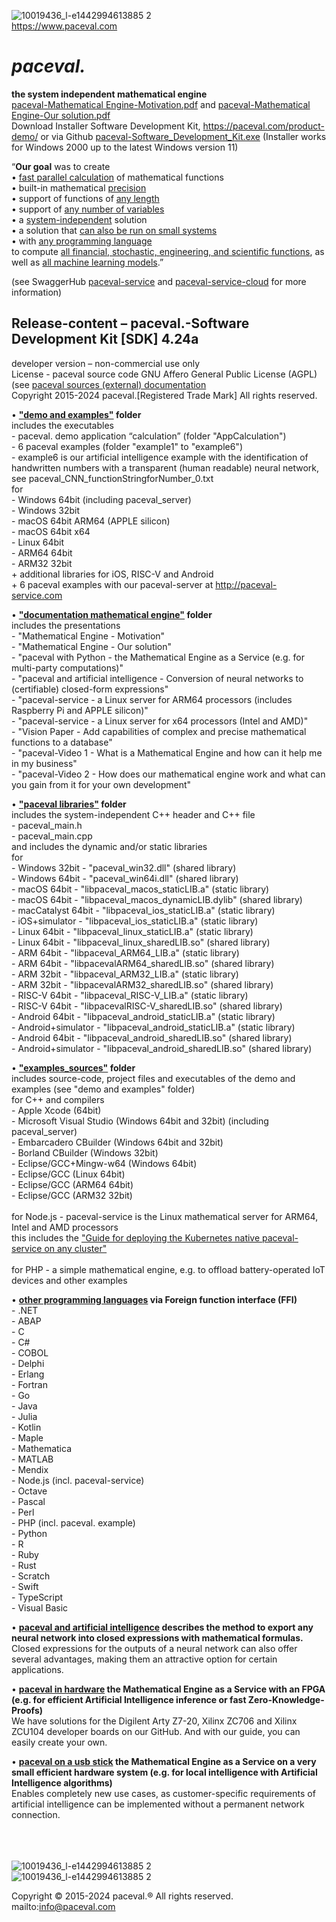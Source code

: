 ![10019436_l-e1442994613885 2](https://paceval.com/wp-content/uploads/2021/06/paceval_github-1.jpg)<br>
https://www.paceval.com<br>

# <i><b>pace</b>val.</i>
<b>the system independent mathematical engine</b><br>
[paceval-Mathematical Engine-Motivation.pdf](https://github.com/paceval/paceval/files/6521237/paceval-Mathematical.Engine-Motivation.pdf) and
[paceval-Mathematical Engine-Our solution.pdf](https://github.com/paceval/paceval/files/6521239/paceval-Mathematical.Engine-Our.solution.pdf)<br>
Download Installer Software Development Kit, https://paceval.com/product-demo/ or via Github [paceval-Software_Development_Kit.exe](http://paceval.com/download/paceval-Software_Development_Kit.exe) (Installer works for Windows 2000 up to the latest Windows version 11)<br>

“<b>Our goal</b> was to create<br>
• [fast parallel calculation](https://paceval.com/developers/#fast_parallel_calculation) of mathematical functions<br>
• built-in mathematical [precision](https://paceval.com/developers/#precision)<br>
• support of functions of [any length](https://paceval.com/developers/#any_number_parameters)<br>
• support of [any number of variables](https://paceval.com/developers/#any_number_parameters)<br>
• a [system-independent](https://paceval.com/developers/#system_independent) solution<br>
• a solution that [can also be run on small systems](https://paceval.com/#run_small_systems)<br>
• with [any programming language](https://paceval.com/api/#any_programming_language)<br>
to compute [all financial, stochastic, engineering, and scientific functions](https://paceval.com/product-brief/#all_functions), as well as [all machine learning models](https://paceval.com/product-brief/#all_functions).”<br>

(see SwaggerHub [paceval-service](https://app.swaggerhub.com/apis-docs/paceval/paceval-service/) and  [paceval-service-cloud](https://app.swaggerhub.com/apis/paceval/paceval-service-cloud) for more information)

## Release-content – paceval.-Software Development Kit [SDK] 4.24a
developer version – non-commercial use only<br> 
License - paceval source code GNU Affero General Public License (AGPL) (see [paceval sources (external) documentation](https://app.swaggerhub.com/apis-docs/paceval/paceval-service/)<br>
Copyright 2015-2024 paceval.[Registered Trade Mark] All rights reserved.

•   <b>["demo and examples"](https://github.com/paceval/paceval/tree/main/demo%20and%20examples) folder<br></b>
    includes the executables<br>
    - paceval. demo application “calculation” (folder "AppCalculation")<br>
    - 6 paceval examples (folder "example1" to "example6")<br>
    - example6 is our artificial intelligence example with the identification of handwritten numbers with a transparent (human readable) neural network, see paceval_CNN_functionStringforNumber_0.txt 
    <br>for <br>
    - Windows 64bit (including paceval_server)<br>
    - Windows 32bit<br>
    - macOS 64bit ARM64 (APPLE silicon)<br>
    - macOS 64bit x64<br>
    - Linux 64bit<br>
    - ARM64 64bit<br>
    - ARM32 32bit<br>
    + additional libraries for iOS, RISC-V and Android<br>
    + 6 paceval examples with our paceval-server at http://paceval-service.com<br>

•   <b>["documentation mathematical engine"](https://github.com/paceval/paceval/tree/main/documentation%20mathematical%20engine) folder<br></b>
    includes the presentations<br>
    - "Mathematical Engine - Motivation"<br>
    - "Mathematical Engine - Our solution"<br>
    - "paceval with Python - the Mathematical Engine as a Service (e.g. for multi-party computations)"<br>
    - "paceval and artificial intelligence - Conversion of neural networks to (certifiable) closed-form expressions"<br>
    - "paceval-service - a Linux server for ARM64 processors (includes Raspberry Pi and APPLE silicon)"<br>
    - "paceval-service - a Linux server for x64 processors (Intel and AMD)"<br>
    - "Vision Paper - Add capabilities of complex and precise mathematical functions to a database"<br>
    - "paceval-Video 1 - What is a Mathematical Engine and how can it help me in my business"<br>
    - "paceval-Video 2 - How does our mathematical engine work and what can you gain from it for your own development"<br>

•   <b>["paceval libraries"](https://github.com/paceval/paceval/tree/main/paceval%20libraries) folder<br></b>
    includes the system-independent C++ header and C++ file<br>
    - paceval_main.h<br>
    - paceval_main.cpp<br>
    and includes the dynamic and/or static libraries<br>
    for<br>
    - Windows 32bit      - "paceval_win32.dll" (shared library)<br>
    - Windows 64bit      - "paceval_win64i.dll" (shared library)<br>
    - macOS 64bit        - "libpaceval_macos_staticLIB.a" (static library)<br>
    - macOS 64bit        - "libpaceval_macos_dynamicLIB.dylib" (shared library)<br>
    - macCatalyst 64bit  - "libpaceval_ios_staticLIB.a" (static library)<br>
    - iOS+simulator      - "libpaceval_ios_staticLIB.a" (static library)<br>
    - Linux 64bit        - "libpaceval_linux_staticLIB.a" (static library)<br>
    - Linux 64bit        - "libpaceval_linux_sharedLIB.so" (shared library)<br>
    - ARM 64bit          - "libpaceval_ARM64_LIB.a" (static library)<br>
    - ARM 64bit          - "libpacevalARM64_sharedLIB.so" (shared library)<br>
    - ARM 32bit          - "libpaceval_ARM32_LIB.a" (static library)<br>
    - ARM 32bit          - "libpacevalARM32_sharedLIB.so" (shared library)<br>
    - RISC-V 64bit       - "libpaceval_RISC-V_LIB.a" (static library)<br>
    - RISC-V 64bit       - "libpacevalRISC-V_sharedLIB.so" (shared library)<br>
    - Android 64bit      - "libpaceval_android_staticLIB.a" (static library)<br>
    - Android+simulator  - "libpaceval_android_staticLIB.a" (static library)<br>
    - Android 64bit      - "libpaceval_android_sharedLIB.so" (shared library)<br>
    - Android+simulator  - "libpaceval_android_sharedLIB.so" (shared library)<br>
   
•   <b>["examples_sources"](https://github.com/paceval/paceval/tree/main/examples_sources) folder<br></b>
    includes source-code, project files and executables of the demo and<br> 
    examples (see "demo and examples" folder)<br>
    for C++ and compilers<br>
    - Apple Xcode (64bit)<br>
    - Microsoft Visual Studio (Windows 64bit and 32bit) (including paceval_server)<br>
    - Embarcadero CBuilder (Windows 64bit and 32bit)<br>
    - Borland CBuilder (Windows 32bit)<br>
    - Eclipse/GCC+Mingw-w64 (Windows 64bit)<br>
    - Eclipse/GCC (Linux 64bit)<br>
    - Eclipse/GCC (ARM64 64bit)<br>
    - Eclipse/GCC (ARM32 32bit)<br><br>
    for Node.js - paceval-service is the Linux mathematical server for ARM64, Intel and AMD processors<br>
     this includes the ["Guide for deploying the Kubernetes native paceval-service on any cluster"](https://github.com/paceval/paceval/blob/main/examples_sources/NodeJS_examples/k8s/doc/Readme.md)<br><br>
    for PHP - a simple mathematical engine, e.g. to offload battery-operated IoT devices and other examples<br>
    
•   <b>[other programming languages](https://paceval.com/api/#any_programming_language) via Foreign function interface (FFI)<br></b>
    - .NET<br>
    - ABAP<br>
    - C<br>
    - C#<br>
    - COBOL<br>
    - Delphi<br>
    - Erlang<br>
    - Fortran<br>
    - Go<br>
    - Java<br>
    - Julia<br>
    - Kotlin<br>
    - Maple<br>
    - Mathematica<br>
    - MATLAB<br>
    - Mendix<br>
    - Node.js (incl. paceval-service)<br>
    - Octave<br>
    - Pascal<br>
    - Perl<br>
    - PHP (incl. paceval. example)<br>
    - Python<br>
    - R<br>
    - Ruby<br>
    - Rust<br>
    - Scratch<br>
    - Swift<br>
    - TypeScript<br>
    - Visual Basic<br>


•   <b>[paceval and artificial intelligence](https://github.com/paceval/paceval/tree/main/paceval%20and%20artificial%20intelligence) describes the method to export any neural network into closed expressions with mathematical formulas.<br></b>
    Closed expressions for the outputs of a neural network can also offer several advantages, making them an attractive option for certain applications. 
    
•   <b>[paceval in hardware](https://github.com/paceval/paceval/tree/main/paceval%20in%20hardware) the Mathematical Engine as a Service with an FPGA (e.g. for efficient Artificial Intelligence inference or fast Zero-Knowledge-Proofs)<br></b>
    We have solutions for the Digilent Arty Z7-20, Xilinx ZC706 and Xilinx ZCU104 developer boards on our GitHub. And with our guide, you can easily create your own.
   
•   <b>[paceval on a usb stick](https://github.com/paceval/paceval/tree/main/paceval%20on%20a%20usb%20stick) the Mathematical Engine as a Service on a very small efficient hardware system (e.g. for local intelligence with Artificial Intelligence algorithms)<br></b>
    Enables completely new use cases, as customer-specific requirements of artificial intelligence can be implemented without a permanent network connection.

<br><br><br>
![10019436_l-e1442994613885 2](http://paceval.com/wp-content/uploads/2022/04/mathematical_model.jpg)<br>
![10019436_l-e1442994613885 2](https://paceval.com/wp-content/uploads/2022/04/mathematical_engine.jpg)

Copyright © 2015-2024 paceval.® All rights reserved.<br>
mailto:info@paceval.com
